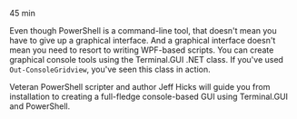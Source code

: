 45 min

Even though PowerShell is a command-line tool, that doesn't mean you have to give up a graphical interface. And a graphical interface doesn't mean you need to resort to writing WPF-based scripts. You can create graphical console tools using the Terminal.GUI .NET class. If you've used `Out-ConsoleGridview`, you've seen this class in action. 

Veteran PowerShell scripter and author Jeff Hicks will guide you from installation to creating a full-fledge console-based GUI using Terminal.GUI and PowerShell.